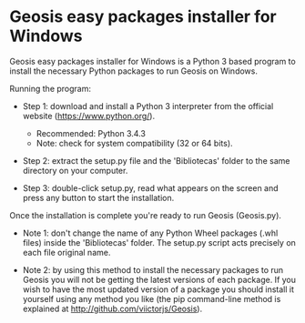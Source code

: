 # Geosis easy packages installer for Windows
Geosis easy packages installer for Windows is a Python 3 based program to install the necessary Python packages to run Geosis on Windows.

Running the program:
  - Step 1: download and install a Python 3 interpreter from the official website (https://www.python.org/).
  
    - Recommended: Python 3.4.3
    - Note: check for system compatibility (32 or 64 bits).
    
  - Step 2: extract the setup.py file and the 'Bibliotecas' folder to the same directory on your computer.
  
  - Step 3: double-click setup.py, read what appears on the screen and press any button to start the installation.
  
Once the installation is complete you're ready to run Geosis (Geosis.py).
  
  - Note 1: don't change the name of any Python Wheel packages (.whl files) inside the 'Bibliotecas' folder. The setup.py script acts precisely on each file original name.
  
  - Note 2: by using this method to install the necessary packages to run Geosis you will not be getting the latest versions of each package. If you wish to have the most updated version of a package you should install it yourself using any method you like (the pip command-line method is explained at http://github.com/viictorjs/Geosis).
